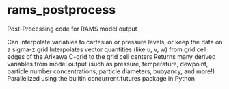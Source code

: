 # rams_postprocess
Post-Processing code for RAMS model output

Can interpolate variables to cartesian or pressure levels, or keep the data on a sigma-z grid
Interpolates vector quantities (like u, v, w) from grid cell edges of the Arikawa C-grid to the grid cell centers
Returns many derived variables from model output (such as pressure, temperature, dewpoint, particle number concentrations, particle diameters, buoyancy, and more!)
Parallelized using the builtin concurrent.futures package in Python
